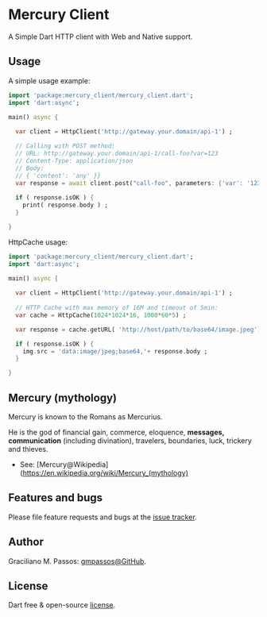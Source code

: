 # Mercury Client

A Simple Dart HTTP client with Web and Native support.

## Usage

A simple usage example:

```dart
import 'package:mercury_client/mercury_client.dart';
import 'dart:async';

main() async {
  
  var client = HttpClient('http://gateway.your.domain/api-1') ;

  // Calling with POST method:
  // URL: http://gateway.your.domain/api-1/call-foo?var=123
  // Content-Type: application/json
  // Body:
  // { 'content': 'any' }}
  var response = await client.post("call-foo", parameters: {'var': '123'}, body: "{ 'content': 'any' }}", contentType: 'application/json') ;
  
  if ( response.isOK ) {
    print( response.body ) ;
  }

}
```

HttpCache usage:


```dart
import 'package:mercury_client/mercury_client.dart';
import 'dart:async';

main() async {
  
  var client = HttpClient('http://gateway.your.domain/api-1') ;
  
  // HTTP Cache with max memory of 16M and timeout of 5min:
  var cache = HttpCache(1024*1024*16, 1000*60*5) ;

  var response = cache.getURL( 'http://host/path/to/base64/image.jpeg') ;

  if ( response.isOK ) {
    img.src = 'data:image/jpeg;base64,'+ response.body ;
  }

}
```

## Mercury (mythology)

Mercury is known to the Romans as Mercurius.

He is the god of financial gain, commerce, eloquence, **messages, communication** (including divination), travelers, boundaries, luck, trickery and thieves.

- See: [Mercury@Wikipedia](https://en.wikipedia.org/wiki/Mercury_(mythology)

## Features and bugs

Please file feature requests and bugs at the [issue tracker][tracker].

[tracker]: https://github.com/gmpassos/mercury_client/issues

## Author

Graciliano M. Passos: [gmpassos@GitHub][github].

[github]: https://github.com/gmpassos

## License

Dart free & open-source [license](https://github.com/dart-lang/stagehand/blob/master/LICENSE).
